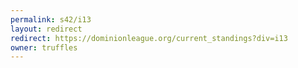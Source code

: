```yaml
---
permalink: s42/i13
layout: redirect
redirect: https://dominionleague.org/current_standings?div=i13
owner: truffles
---
```

